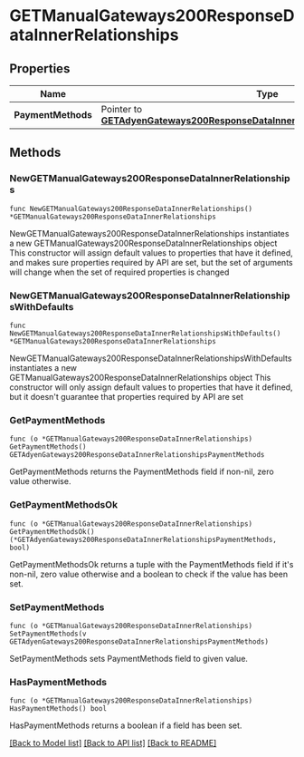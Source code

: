# GETManualGateways200ResponseDataInnerRelationships

## Properties

Name | Type | Description | Notes
------------ | ------------- | ------------- | -------------
**PaymentMethods** | Pointer to [**GETAdyenGateways200ResponseDataInnerRelationshipsPaymentMethods**](GETAdyenGateways200ResponseDataInnerRelationshipsPaymentMethods.md) |  | [optional] 

## Methods

### NewGETManualGateways200ResponseDataInnerRelationships

`func NewGETManualGateways200ResponseDataInnerRelationships() *GETManualGateways200ResponseDataInnerRelationships`

NewGETManualGateways200ResponseDataInnerRelationships instantiates a new GETManualGateways200ResponseDataInnerRelationships object
This constructor will assign default values to properties that have it defined,
and makes sure properties required by API are set, but the set of arguments
will change when the set of required properties is changed

### NewGETManualGateways200ResponseDataInnerRelationshipsWithDefaults

`func NewGETManualGateways200ResponseDataInnerRelationshipsWithDefaults() *GETManualGateways200ResponseDataInnerRelationships`

NewGETManualGateways200ResponseDataInnerRelationshipsWithDefaults instantiates a new GETManualGateways200ResponseDataInnerRelationships object
This constructor will only assign default values to properties that have it defined,
but it doesn't guarantee that properties required by API are set

### GetPaymentMethods

`func (o *GETManualGateways200ResponseDataInnerRelationships) GetPaymentMethods() GETAdyenGateways200ResponseDataInnerRelationshipsPaymentMethods`

GetPaymentMethods returns the PaymentMethods field if non-nil, zero value otherwise.

### GetPaymentMethodsOk

`func (o *GETManualGateways200ResponseDataInnerRelationships) GetPaymentMethodsOk() (*GETAdyenGateways200ResponseDataInnerRelationshipsPaymentMethods, bool)`

GetPaymentMethodsOk returns a tuple with the PaymentMethods field if it's non-nil, zero value otherwise
and a boolean to check if the value has been set.

### SetPaymentMethods

`func (o *GETManualGateways200ResponseDataInnerRelationships) SetPaymentMethods(v GETAdyenGateways200ResponseDataInnerRelationshipsPaymentMethods)`

SetPaymentMethods sets PaymentMethods field to given value.

### HasPaymentMethods

`func (o *GETManualGateways200ResponseDataInnerRelationships) HasPaymentMethods() bool`

HasPaymentMethods returns a boolean if a field has been set.


[[Back to Model list]](../README.md#documentation-for-models) [[Back to API list]](../README.md#documentation-for-api-endpoints) [[Back to README]](../README.md)


